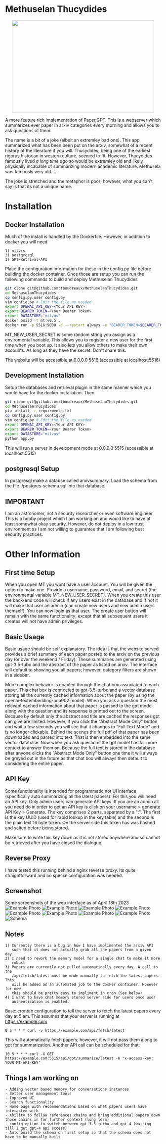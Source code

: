 # Methuselan Thucydides
<p align="center">
	<img width="460" height="300" src="/imgs/MTLogoFullColorV2.png">
</p>
A more feature rich implementation of Paper.GPT. This is a webserver which
summarizes ever paper in arxiv categories every morning and allows you to ask
questions of them.

The name is a bit of a joke (albeit an extremley bad one). This app summarized
what has been been put on the arxiv, somewhat of a recent history of the
literature if you will. Thucydides, being one of the earliest rigorus historian
in western culture, seemed to fit. However, Thucydides famously lived <em>a
long time ago</em> so would be extremley old and likely physically incabable of
summarizing modern academic literature. Methusela was famously very old.... 

The joke is stretched and the metaphor is poor; however, what you can't say is
that its not a unique name.

# Installation

## Docker Installation
Much of the install is handled by the Dockerfile. However, in addition to 
docker you will need 

	1) milvis
	2) postgresql
	3) GPT-Retrival-API

Place the configuration information for these in the config.py file before
building the docker container. Once those are setup you can run the following
commands to build and deploy Methuselan Thucydides

```bash
git clone git@github.com:tboudreaux/MethuselanThucydides.git
cd MethuselanThucydides
cp config.py.user config.py
vim config.py # Edit the file as needed
export OPENAI_API_KEY=<Your API KEY>
export BEARER_TOKEN=<Your Bearer Token>
export DATASTORE="milvus"
docker build -t mt:v0.5 .
docker run -p 5516:5000 -d --restart always -e "BEARER_TOKEN=$BEARER_TOKEN" -e "OPENAI_API_KEY=$OPENAI_API_KEY" -e "DATASTORE=$DATASTORE" -e "MT_NEW_USER_SECRET=$MT_NEW_USER_SECRET" -e "MT_DB_NAME=databaseName" -e "MT_DB_HOST=host" -e "MT_DB_PORT=port" -e "MT_DB_USER=dbUsername" -e "MT_DB_PASSWORD=dbPassword" --name MethuselanThucydides mt:v0.5
```

MT_NEW_USER_SECRET is some random string you assign as a enviromental variable. 
This allows you to register a new user for the first time when you boot up. It also
lets you allow others to make their own accounts. As long as they have the secret.
Don't share this.

The website will be accessible at 0.0.0.0:5516 (accessible at localhost:5516)

## Development Installation
Setup the databases and retrieval plugin in the same manner which you would have
for the docker installation. Then 

```bash
git clone git@github.com:tboudreaux/MethuselanThucydides.git
cd MethuselanThucydides
pip install -r requirments.txt
cp config.py.user config.py
vim config.py # Edit the file as needed
export OPENAI_API_KEY=<Your API KEY>
export BEARER_TOKEN=<Your Bearer Token>
export DATASTORE="milvus"
python app.py
```

This will run a server in development mode at 0.0.0.0:5515 (accessible at localhost:5515)

## postgresql Setup
In postgresql make a databse called arxivsummary. Load the schema from the 
file ./postgres-schema.sql into that database.


## IMPORTANT
I am an astronomer, not a security researcher or even software engineer.
This is a hobby project which I am working on and would like to have at least
somewhat okay security. However, do not deploy in a low trust environment as I
am not willing to guarantee that I am following best security practices.

# Other Information
## First time Setup
When you open MT you wont have a user account. You will be given the option to
make one. Provide a username, password, email, and secret (the environmental
variable MT_NEW_USER_SECRET). When you create this user the back-end code will
check if any users exist in the database and if not it will make that user an
admin (can create new users and new admin users themself). You can now login as
that user. The create user button will remain with the same functionality;
except that all subsequent users it creates will not have admin privileges.

## Basic Usage
Basic usage should be self explanatory. The idea is that the website served
provides a brief summary of each paper posted to the arxiv on the previous day
(or over the weekend / Friday). These summaries are generated using gpt-3.5-tubo
and the abstract of the paper as listed on arxiv. The interface will default to
showing you all papers; however, category filters are shown in a sidebar. 

More complex behavior is enabled through the chat box associated to each paper.
This chat box is connected to gpt-3.5-turbo and a vector database storing all
the currently cached information about the paper (by using the
openai-textembedding-ada002 model). When you ask a question the most relevant
cached information about that paper is passed to the gpt model along with the
question and its response is printed out to the screen. Because by default only
the abstract and title are cached the responses gpt can give are limited.
However, if you click the "Abstract Mode Only" button and wait a few seconds
you will see that it changes to "Full Text Mode" and is no longer clickable.
Behind the scenes the full pdf of that paper has been downloaded and parsed
into text. That is then embedded into the same vector database. Now when you ask
questions the gpt model has far more context to answer them on. Because the
full text is stored in the database after anyone clicks the "Abstract Mode
Only" button one time it will always be greyed out in the future as that chat
box will always then default to considering the entire paper.

## API Key
Some functionality is intended for programmatic not UI interface (specifically
auto summarizing all the latest papers). For this you will need an API key.
Only admin users can generate API keys. If you are an admin all you need do in
order to get an API key is click on your username > generate API Key >
Generate. The key comprises 2 parts, separated by a ":". The first is the key
UUID (used for rapid lookup in the key table) and the second is the plain text 
16 byte token. On the server side this token has was hashed and salted before 
being stored.

Make sure to write this key down as it is not stored anywhere and so cannot 
be retrieved after you have closed the dialogue.

## Reverse Proxy
I have tested this running behind a nginx reverse proxy. Its quite
straightforward and no special configuration was needed.

## Screenshot
Some screenshots of the web interface as of April 18th 2023
![Example Photo](/imgs/screenshots/A.png?raw=true "Demo A")
![Example Photo](/imgs/screenshots/B.png?raw=true "Demo A")
![Example Photo](/imgs/screenshots/C.png?raw=true "Demo A")
![Example Photo](/imgs/screenshots/D.png?raw=true "Demo A")
![Example Photo](/imgs/screenshots/E.png?raw=true "Demo A")
![Example Photo](/imgs/screenshots/F.png?raw=true "Demo A")
![Example Photo](/imgs/screenshots/G.png?raw=true "Demo A")
![Example Photo](/imgs/screenshots/H.png?raw=true "Demo A")
![Schema](/imgs/screenshots/schema.png?raw=true "Schema")

## Notes
	1) Currently there is a bug in how I have implimented the arxiv API
	   such that it does not actually grab all the papers from a given day.
	2) I need to rework the memory model for a single chat to make it more 
	   robust
	3) Papers are currently not pulled automatically every day. A call to the
	   /api/fetch/latest must be made manually to fetch the latest papers. This
	   will be added as an automated job to the docker container. However for now
	   this should be pretty easy to impliment in cron (See below)
	4) I want to have chat memory stored server side for users once user
	   authentication is enabled. 

Basic crontab configuration to tell the server to fetch the latest papers
every day at 5 am. This assumes that your server is running at
https://example.com

```cron
0 5 * * * curl -v https://example.com/api/fetch/latest
```

This will automatically fetch papers; however, it will not pass them along to
gpt for summarization. Another API call can be scheduled for that:

```cron
10 5 * * * curl -X GET https://example.com:5515/api/gpt/summarize/latest -H "x-access-key: YOUR-MT-API-KEY"
```

## Things I am working on

	- Adding vector based memory for conversations instances
	- Better user management tools
	- Improved UI
	- Search functionality
	- Home page with recommendations based on what papers users have interacted with
	- Ability to follow references chains and bring additional papers down those chains in for further context (long term)
	- config option to switch between gpt-3.5-turbo and gpt-4 (waiting till I get gpt-4 api access)
	- Auto build the schema on first setup so that the schema does not have to be manually built
